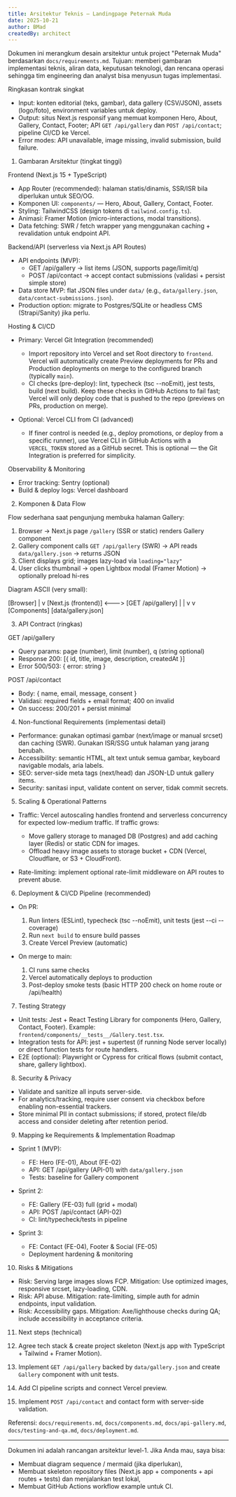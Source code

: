 ```yaml
---
title: Arsitektur Teknis — Landingpage Peternak Muda
date: 2025-10-21
author: BMad
createdBy: architect
---
```


Dokumen ini merangkum desain arsitektur untuk project "Peternak Muda" berdasarkan `docs/requirements.md`.
Tujuan: memberi gambaran implementasi teknis, aliran data, keputusan teknologi, dan rencana operasi sehingga tim engineering dan analyst bisa menyusun tugas implementasi.

Ringkasan kontrak singkat
- Input: konten editorial (teks, gambar), data gallery (CSV/JSON), assets (logo/foto), environment variables untuk deploy.
- Output: situs Next.js responsif yang memuat komponen Hero, About, Gallery, Contact, Footer; API `GET /api/gallery` dan `POST /api/contact`; pipeline CI/CD ke Vercel.
- Error modes: API unavailable, image missing, invalid submission, build failure.

1. Gambaran Arsitektur (tingkat tinggi)

Frontend (Next.js 15 + TypeScript)
- App Router (recommended): halaman statis/dinamis, SSR/ISR bila diperlukan untuk SEO/OG.
- Komponen UI: `components/` — Hero, About, Gallery, Contact, Footer.
- Styling: TailwindCSS (design tokens di `tailwind.config.ts`).
- Animasi: Framer Motion (micro-interactions, modal transitions).
- Data fetching: SWR / fetch wrapper yang menggunakan caching + revalidation untuk endpoint API.

Backend/API (serverless via Next.js API Routes)
- API endpoints (MVP):
  - GET /api/gallery -> list items (JSON, supports page/limit/q)
  - POST /api/contact -> accept contact submissions (validasi + persist simple store)
- Data store MVP: flat JSON files under `data/` (e.g., `data/gallery.json`, `data/contact-submissions.json`).
- Production option: migrate to Postgres/SQLite or headless CMS (Strapi/Sanity) jika perlu.

Hosting & CI/CD
- Primary: Vercel Git Integration (recommended)
  - Import repository into Vercel and set Root directory to `frontend`. Vercel will automatically create Preview deployments for PRs and Production deployments on merge to the configured branch (typically `main`).
  - CI checks (pre-deploy): lint, typecheck (tsc --noEmit), jest tests, build (next build). Keep these checks in GitHub Actions to fail fast; Vercel will only deploy code that is pushed to the repo (previews on PRs, production on merge).

- Optional: Vercel CLI from CI (advanced)
  - If finer control is needed (e.g., deploy promotions, or deploy from a specific runner), use Vercel CLI in GitHub Actions with a `VERCEL_TOKEN` stored as a GitHub secret. This is optional — the Git Integration is preferred for simplicity.

Observability & Monitoring
- Error tracking: Sentry (optional)
- Build & deploy logs: Vercel dashboard

2. Komponen & Data Flow

Flow sederhana saat pengunjung membuka halaman Gallery:

1. Browser -> Next.js page `/gallery` (SSR or static) renders Gallery component
2. Gallery component calls `GET /api/gallery` (SWR) -> API reads `data/gallery.json` -> returns JSON
3. Client displays grid; images lazy-load via `loading="lazy"`
4. User clicks thumbnail -> open Lightbox modal (Framer Motion) -> optionally preload hi-res

Diagram ASCII (very small):

  [Browser]
     |
     v
  [Next.js (frontend)] <---> [GET /api/gallery]
     |                          |
     v                          v
  [Components]                [data/gallery.json]

3. API Contract (ringkas)

GET /api/gallery
- Query params: page (number), limit (number), q (string optional)
- Response 200: [{ id, title, image, description, createdAt }]
- Error 500/503: { error: string }

POST /api/contact
- Body: { name, email, message, consent }
- Validasi: required fields + email format; 400 on invalid
- On success: 200/201 + persist minimal

4. Non-functional Requirements (implementasi detail)

- Performance: gunakan optimasi gambar (next/image or manual srcset) dan caching (SWR). Gunakan ISR/SSG untuk halaman yang jarang berubah.
- Accessibility: semantic HTML, alt text untuk semua gambar, keyboard navigable modals, aria labels.
- SEO: server-side meta tags (next/head) dan JSON-LD untuk gallery items.
- Security: sanitasi input, validate content on server, tidak commit secrets.

5. Scaling & Operational Patterns

- Traffic: Vercel autoscaling handles frontend and serverless concurrency for expected low-medium traffic. If traffic grows:
  - Move gallery storage to managed DB (Postgres) and add caching layer (Redis) or static CDN for images.
  - Offload heavy image assets to storage bucket + CDN (Vercel, Cloudflare, or S3 + CloudFront).

- Rate-limiting: implement optional rate-limit middleware on API routes to prevent abuse.

6. Deployment & CI/CD Pipeline (recommended)

- On PR:
  1. Run linters (ESLint), typecheck (tsc --noEmit), unit tests (jest --ci --coverage)
  2. Run `next build` to ensure build passes
  3. Create Vercel Preview (automatic)

- On merge to main:
  1. CI runs same checks
  2. Vercel automatically deploys to production
  3. Post-deploy smoke tests (basic HTTP 200 check on home route or /api/health)

7. Testing Strategy

- Unit tests: Jest + React Testing Library for components (Hero, Gallery, Contact, Footer). Example: `frontend/components/__tests__/Gallery.test.tsx`.
- Integration tests for API: jest + supertest (if running Node server locally) or direct function tests for route handlers.
- E2E (optional): Playwright or Cypress for critical flows (submit contact, share, gallery lightbox).

8. Security & Privacy

- Validate and sanitize all inputs server-side.
- For analytics/tracking, require user consent via checkbox before enabling non-essential trackers.
- Store minimal PII in contact submissions; if stored, protect file/db access and consider deleting after retention period.

9. Mapping ke Requirements & Implementation Roadmap

- Sprint 1 (MVP):
  - FE: Hero (FE-01), About (FE-02)
  - API: GET /api/gallery (API-01) with `data/gallery.json`
  - Tests: baseline for Gallery component

- Sprint 2:
  - FE: Gallery (FE-03) full (grid + modal)
  - API: POST /api/contact (API-02)
  - CI: lint/typecheck/tests in pipeline

- Sprint 3:
  - FE: Contact (FE-04), Footer & Social (FE-05)
  - Deployment hardening & monitoring

10. Risks & Mitigations

- Risk: Serving large images slows FCP. Mitigation: Use optimized images, responsive srcset, lazy-loading, CDN.
- Risk: API abuse. Mitigation: rate-limiting, simple auth for admin endpoints, input validation.
- Risk: Accessibility gaps. Mitigation: Axe/lighthouse checks during QA; include accessibility in acceptance criteria.

11. Next steps (technical)

1. Agree tech stack & create project skeleton (Next.js app with TypeScript + Tailwind + Framer Motion).
2. Implement `GET /api/gallery` backed by `data/gallery.json` and create `Gallery` component with unit tests.
3. Add CI pipeline scripts and connect Vercel preview.
4. Implement `POST /api/contact` and contact form with server-side validation.

Referensi: `docs/requirements.md`, `docs/components.md`, `docs/api-gallery.md`, `docs/testing-and-qa.md`, `docs/deployment.md`.

---

Dokumen ini adalah rancangan arsitektur level-1. Jika Anda mau, saya bisa:
- Membuat diagram sequence / mermaid (jika diperlukan),
- Membuat skeleton repository files (Next.js app + components + api routes + tests) dan menjalankan test lokal,
- Membuat GitHub Actions workflow example untuk CI.
